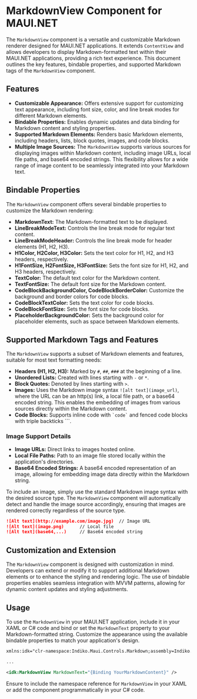 # MarkdownView Component for MAUI.NET

The `MarkdownView` component is a versatile and customizable Markdown renderer designed for MAUI.NET applications. It extends `ContentView` and allows developers to display Markdown-formatted text within their MAUI.NET applications, providing a rich text experience. This document outlines the key features, bindable properties, and supported Markdown tags of the `MarkdownView` component.

## Features

- **Customizable Appearance:** Offers extensive support for customizing text appearance, including font size, color, and line break modes for different Markdown elements.
- **Bindable Properties:** Enables dynamic updates and data binding for Markdown content and styling properties.
- **Supported Markdown Elements:** Renders basic Markdown elements, including headers, lists, block quotes, images, and code blocks.
- **Multiple Image Sources:** The `MarkdownView` supports various sources for displaying images within Markdown content, including image URLs, local file paths, and base64 encoded strings. This flexibility allows for a wide range of image content to be seamlessly integrated into your Markdown text.

## Bindable Properties

The `MarkdownView` component offers several bindable properties to customize the Markdown rendering:

- **MarkdownText:** The Markdown-formatted text to be displayed.
- **LineBreakModeText:** Controls the line break mode for regular text content.
- **LineBreakModeHeader:** Controls the line break mode for header elements (H1, H2, H3).
- **H1Color, H2Color, H3Color:** Sets the text color for H1, H2, and H3 headers, respectively.
- **H1FontSize, H2FontSize, H3FontSize:** Sets the font size for H1, H2, and H3 headers, respectively.
- **TextColor:** The default text color for the Markdown content.
- **TextFontSize:** The default font size for the Markdown content.
- **CodeBlockBackgroundColor, CodeBlockBorderColor:** Customize the background and border colors for code blocks.
- **CodeBlockTextColor:** Sets the text color for code blocks.
- **CodeBlockFontSize:** Sets the font size for code blocks.
- **PlaceholderBackgroundColor:** Sets the background color for placeholder elements, such as space between Markdown elements.

## Supported Markdown Tags and Features

The `MarkdownView` supports a subset of Markdown elements and features, suitable for most text formatting needs:

- **Headers (H1, H2, H3):** Marked by `#`, `##`, `###` at the beginning of a line.
- **Unordered Lists:** Created with lines starting with `-` or `*`.
- **Block Quotes:** Denoted by lines starting with `>`.
- **Images:** Uses the Markdown image syntax `![alt text](image_url)`, where the URL can be an http(s) link, a local file path, or a base64 encoded string. This enables the embedding of images from various sources directly within the Markdown content.
- **Code Blocks:** Supports inline code with `` `code` `` and fenced code blocks with triple backticks ```.

### Image Support Details

- **Image URLs:** Direct links to images hosted online.
- **Local File Paths:** Path to an image file stored locally within the application's directories.
- **Base64 Encoded Strings:** A base64 encoded representation of an image, allowing for embedding image data directly within the Markdown string.

To include an image, simply use the standard Markdown image syntax with the desired source type. The `MarkdownView` component will automatically detect and handle the image source accordingly, ensuring that images are rendered correctly regardless of the source type.

```markdown
![Alt text](http://example.com/image.jpg)  // Image URL
![Alt text](image.png)      // Local file
![Alt text](base64,...)     // Base64 encoded string
```

## Customization and Extension

The `MarkdownView` component is designed with customization in mind. Developers can extend or modify it to support additional Markdown elements or to enhance the styling and rendering logic. The use of bindable properties enables seamless integration with MVVM patterns, allowing for dynamic content updates and styling adjustments.

## Usage

To use the `MarkdownView` in your MAUI.NET application, include it in your XAML or C# code and bind or set the `MarkdownText` property to your Markdown-formatted string. Customize the appearance using the available bindable properties to match your application's design.

```xml
xmlns:idk="clr-namespace:Indiko.Maui.Controls.Markdown;assembly=Indiko.Maui.Controls.Markdown"

...

<idk:MarkdownView MarkdownText="{Binding YourMarkdownContent}" />
```

Ensure to include the namespace reference for `MarkdownView` in your XAML or add the component programmatically in your C# code.
